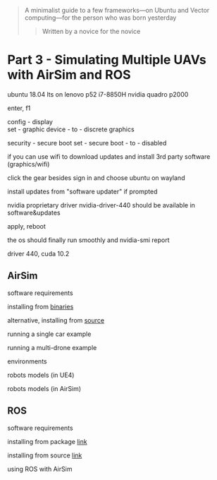 > A minimalist guide to  a few frameworks⁠—on Ubuntu and Vector computing⁠—for the person who was born yesterday
>> Written by a novice for the novice

# Part 3 - Simulating Multiple UAVs with AirSim and ROS

ubuntu 18.04 lts on lenovo p52 
i7-8850H
nvidia quadro p2000

enter, f1 

config  - display  
set - graphic device - to - discrete graphics

security - secure boot 
set -  secure boot - to - disabled

if you can use wifi to download updates and install 3rd party software (graphics/wifi)

click the gear besides sign in and choose ubuntu on wayland

install updates from "software updater" if prompted

nvidia proprietary driver nvidia-driver-440 should be available in software&updates

apply, reboot

the os should finally run smoothly and nvidia-smi report

driver 440, cuda 10.2

## AirSim

software requirements

installing from [binaries](https://microsoft.github.io/AirSim/use_precompiled/)

alternative, installing from [source](https://microsoft.github.io/AirSim/build_linux/)

running a single car example

running a multi-drone example

environments

robots models (in UE4)

robots models (in AirSim)

## ROS

software requirements

installing from package [link](http://wiki.ros.org/ROS/Installation)

installing from source [link](http://wiki.ros.org/ROS/Installation)

using ROS with AirSim

